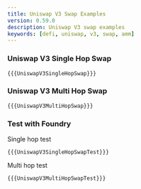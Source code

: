 ```yaml
---
title: Uniswap V3 Swap Examples
version: 0.59.0
description: Uniswap V3 swap examples
keywords: [defi, uniswap, v3, swap, amm]
---
```


### Uniswap V3 Single Hop Swap

```solidity
{{{UniswapV3SingleHopSwap}}}
```

### Uniswap V3 Multi Hop Swap

```solidity
{{{UniswapV3MultiHopSwap}}}
```

### Test with Foundry

Single hop test

```solidity
{{{UniswapV3SingleHopSwapTest}}}
```

Multi hop test

```solidity
{{{UniswapV3MultiHopSwapTest}}}
```
